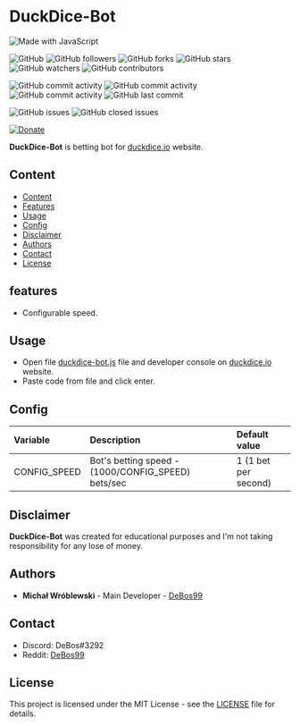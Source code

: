 # DuckDice-Bot

![Made with JavaScript](https://img.shields.io/badge/made%20with-javascript-0.svg?color=cc2020&labelColor=ff3030&logo=javascript&style=for-the-badge)

![GitHub](https://img.shields.io/github/license/DeBos99/duckdice-bot.svg?color=2020cc&labelColor=5050ff&style=for-the-badge)
![GitHub followers](https://img.shields.io/github/followers/DeBos99.svg?color=2020cc&labelColor=5050ff&style=for-the-badge)
![GitHub forks](https://img.shields.io/github/forks/DeBos99/duckdice-bot.svg?color=2020cc&labelColor=5050ff&style=for-the-badge)
![GitHub stars](https://img.shields.io/github/stars/DeBos99/duckdice-bot.svg?color=2020cc&labelColor=5050ff&style=for-the-badge)
![GitHub watchers](https://img.shields.io/github/watchers/DeBos99/duckdice-bot.svg?color=2020cc&labelColor=5050ff&style=for-the-badge)
![GitHub contributors](https://img.shields.io/github/contributors/DeBos99/duckdice-bot.svg?color=2020cc&labelColor=5050ff&style=for-the-badge)

![GitHub commit activity](https://img.shields.io/github/commit-activity/w/DeBos99/duckdice-bot.svg?color=ffaa00&labelColor=ffaa30&style=for-the-badge)
![GitHub commit activity](https://img.shields.io/github/commit-activity/m/DeBos99/duckdice-bot.svg?color=ffaa00&labelColor=ffaa30&style=for-the-badge)
![GitHub commit activity](https://img.shields.io/github/commit-activity/y/DeBos99/duckdice-bot.svg?color=ffaa00&labelColor=ffaa30&style=for-the-badge)
![GitHub last commit](https://img.shields.io/github/last-commit/DeBos99/duckdice-bot.svg?color=ffaa00&labelColor=ffaa30&style=for-the-badge)

![GitHub issues](https://img.shields.io/github/issues-raw/DeBos99/duckdice-bot.svg?color=cc2020&labelColor=ff3030&style=for-the-badge)
![GitHub closed issues](https://img.shields.io/github/issues-closed-raw/DeBos99/duckdice-bot.svg?color=10aa10&labelColor=30ff30&style=for-the-badge)

[![Donate](https://www.paypalobjects.com/en_US/i/btn/btn_donateCC_LG.gif)](https://www.paypal.com/cgi-bin/webscr?cmd=_s-xclick&hosted_button_id=NH8JV53DSVDMY)

**DuckDice-Bot** is betting bot for [duckdice.io](https://duckdice.io/) website.

## Content

- [Content](#content)
- [Features](#features)
- [Usage](#usage)
- [Config](#config)
- [Disclaimer](#disclaimer)
- [Authors](#authors)
- [Contact](#contact)
- [License](#license)

## features

* Configurable speed.

## Usage

* Open file [duckdice-bot.js](duckdice-bot.js) file and developer console on [duckdice.io](https://duckdice.io/) website.
* Paste code from file and click enter.

## Config

| Variable               | Description                                                           | Default value          |
| :--------------------- | :-------------------------------------------------------------------- | :--------------------- |
| CONFIG_SPEED           | Bot's betting speed - (1000/CONFIG_SPEED) bets/sec                    | 1 (1 bet per second)   |

## Disclaimer

**DuckDice-Bot** was created for educational purposes and I'm not taking responsibility for any lose of money.

## Authors

* **Michał Wróblewski** - Main Developer - [DeBos99](https://github.com/DeBos99)

## Contact

* Discord: DeBos#3292
* Reddit: [DeBos99](https://www.reddit.com/user/DeBos99)

## License

This project is licensed under the MIT License - see the [LICENSE](LICENSE) file for details.
